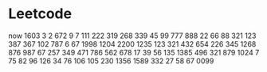 # Leetcode
now
1603
3
2
672
9
7
111
222
319
268
339
45
99
777
888
22
66
88
321
123
387
367
102
787
6
67
1998
1204
2200
1235
123
321
432
654
226
345
1268
876
987
67
257
349
471
786
562
678
17
39
56
135
1385
496
321
879
1024
7
75
82
96
126
34
76
106
105
230
1356
1589
332
27
58
67
0099
